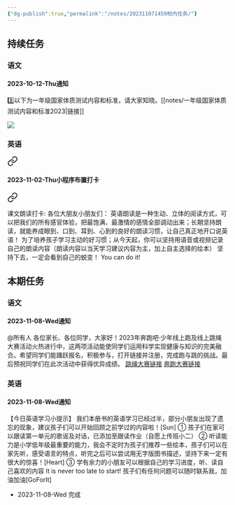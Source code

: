 ```yaml
---
{"dg-publish":true,"permalink":"/notes/202311071459校内任务/"}
---
```




## 持续任务
### 语文
#### 2023-10-12-Thu通知

<div class="transclusion internal-embed is-loaded"><div class="markdown-embed">



3️⃣以下为一年级国家体质测试内容和标准，请大家知晓。[[notes/一年级国家体质测试内容和标准2023\|链接]] 

</div></div>

![](https://i.postimg.cc/MHzsR1hz/mmexport1697117476792.jpg)
### 英语

<div class="transclusion internal-embed is-loaded"><a class="markdown-embed-link" href="/notes/202310311910/#767ee4" aria-label="Open link"><svg xmlns="http://www.w3.org/2000/svg" width="24" height="24" viewBox="0 0 24 24" fill="none" stroke="currentColor" stroke-width="2" stroke-linecap="round" stroke-linejoin="round" class="svg-icon lucide-link"><path d="M10 13a5 5 0 0 0 7.54.54l3-3a5 5 0 0 0-7.07-7.07l-1.72 1.71"></path><path d="M14 11a5 5 0 0 0-7.54-.54l-3 3a5 5 0 0 0 7.07 7.07l1.71-1.71"></path></svg></a><div class="markdown-embed">



#### 2023-11-02-Thu小程序布置打卡

</div></div>


<div class="transclusion internal-embed is-loaded"><a class="markdown-embed-link" href="/notes/202310311910/#8eadcc" aria-label="Open link"><svg xmlns="http://www.w3.org/2000/svg" width="24" height="24" viewBox="0 0 24 24" fill="none" stroke="currentColor" stroke-width="2" stroke-linecap="round" stroke-linejoin="round" class="svg-icon lucide-link"><path d="M10 13a5 5 0 0 0 7.54.54l3-3a5 5 0 0 0-7.07-7.07l-1.72 1.71"></path><path d="M14 11a5 5 0 0 0-7.54-.54l-3 3a5 5 0 0 0 7.07 7.07l1.71-1.71"></path></svg></a><div class="markdown-embed">



课文朗读打卡:
各位大朋友小朋友们：
      英语朗读是一种生动、立体的阅读方式，可以把我们的所有感官体验，把最饱满、最激情的感情全部调动出来；长期坚持朗读，就能养成眼到、口到、耳到、心到的良好的朗读习惯，让自己真正地开口说英语！
为了培养孩子学习主动的好习惯；从今天起，你可以坚持用语音或视频记录自己的朗读内容（朗读内容以当天学习建议内容为主，加上自主选择的绘本）
坚持下去，一定会看到自己的蜕变！
You can do it! 

</div></div>

## 本期任务
### 语文
#### 2023-11-08-Wed通知
@所有人
各位家长、各位同学，大家好！2023年奔跑吧·少年线上跑及线上跳绳大赛活动火热进行中，这两项活动能使同学们运用科学实现健康与知识的完美融合。希望同学们能踊跃报名，积极参与，打开链接并注册，完成跑与跳的挑战。最后预祝同学们在此次活动中获得优异成绩。
[跳绳大赛链接](https://mp.weixin.qq.com/s/PHueWmEC0mzKRZyq16aOyA)
[奔跑大赛链接](https://mp.weixin.qq.com/s/OHOgZjMmk12T-6RyyW7_ZQ)
### 英语
#### 2023-11-08-Wed通知
【今日英语学习小提示】
我们本册书的英语学习已经过半，部分小朋友出现了遗忘的现象，建议孩子们可以开始回顾之前学过的内容啦！[Sun]
① 孩子们在家可以跟读第一单元的歌谣及对话，已添加至跟读作业（自愿上传班小二）
② 听读能力是小学低年级最重要的能力，我会不定时为孩子们推荐一些绘本，孩子们可以在家先听，感受语言的特点，听完之后可以尝试用无字版图书描述，坚持下来一定有很大的惊喜！[Heart]
③ 学有余力的小朋友可以根据自己的学习进度，听、读自己喜欢的内容
It is never too late to start! 孩子们有任何问题可以随时联系我，加油加油[GoForIt]
- 2023-11-08-Wed 完成